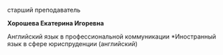 старший преподаватель



**Хорошева Екатерина Игоревна**

Английский язык в профессиональной коммуникации
	*Иностранный язык в сфере юриспруденции (английский)